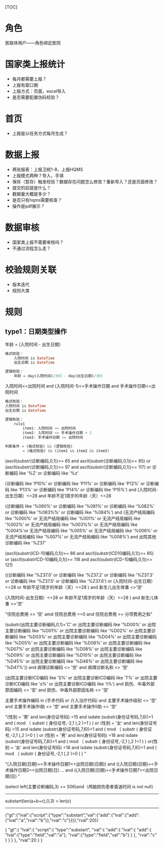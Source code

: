 [TOC]
# 角色
医联体用户——角色绑定医院

# 国家类上报统计
+ 每月都需要上报？
+ 上报有窗口期
+ 上报方式：页面，excel导入
+ 是否需要配置伪码校验？

# 首页
+ 上报是以任务方式每月生成？

# 数据上报
+ 两张报表：上报卫统1-8，上报HQMS
+ 上报模式两种？导入，手填
+ 保存（暂存）触发校验？数据存在问题怎么修改？重新导入？还是页面修改？
+ 提交的前提是什么？
+ 数据量大概是多少？
+ 是否只有hqms需要核查？
+ 操作是pdf展示？

# 数据审核
+ 国家类上报不需要审核吗？
+ 不通过流程怎么走？

# 校验规则关联
+ 版本迭代
+ 规则大类

# 规则

## type1：日期类型操作
年龄 = (入院时间 - 出生日期）
```haskell
格式校验：
    入院时间 is DateTime
    出生日期 is DateTime

逻辑校验：
    年龄 = day(入院时间)/365 - day(出生日期)/365
```

入院时间<=出院时间 and (入院时间-1)<=手术操作日期 and 手术操作日期<=出院时间
```haskell
格式校验：
入院时间 is DateTime
出生日期 is DateTime

逻辑校验：
    rule1
        item1: 入院时间 <= 出院时间
        item2: 入院时间 <= 手术操作日期 + 1
        item3: 手术操作日期 <= 出院时间

判断条件 = (格式校验) && (逻辑校验)
        = (格式校验) && (item1 && item2 && item3)
```





(ascll(substr(诊断编码,0,1))>= 65 and ascll(substr(诊断编码,0,1))<= 85) or (ascll(substr(诊断编码,0,1))>= 97 and ascll(substr(诊断编码,0,1))<= 117) or 诊断编码 like '%Z' or 诊断编码 like '%z'


(诊断编码 like 'P10%' or 诊断编码 like 'P11%' or 诊断编码 like 'P12%' or 诊断编码 like 'P13%' or 诊断编码 like 'P14%' or 诊断编码 like 'P15%')  and (入院时间-出生日期）<=28 and 年龄不足1周岁的年龄（天）<=28


(诊断编码 like '%080%' or 诊断编码 like '%081%' or 诊断编码 like '%082%' or 诊断编码 like '%083%%' or 诊断编码 like '%084%') and (无流产结局编码 like '%000%' or 无流产结局编码 like '%001%' or 无流产结局编码 like '%002%' or 无流产结局编码 like '%003%%' or 无流产结局编码 like '%004%'or 无流产结局编码 like '%005%' or 无流产结局编码 like '%006%' or 无流产结局编码 like '%007%' or 无流产结局编码 like '%008%') and 出院其他诊断编码 like '%Z37'


(ascll(substr(ICD-10编码,0,1))>= 86 and ascll(substr(ICD10编码,0,1))<= 85) or (ascll(substrICD-10编码,0,1))>= 118 and ascll(substr(ICD-10编码,0,1))<= 121)


((诊断编码 like '%Z37.0' or 诊断编码 like '%Z37.2' or 诊断编码 like '%Z37.3' or 诊断编码 like '%Z37.5' or 诊断编码 like '%Z37.6') or (入院时间-出生日期）<=28 or 年龄不足1周岁的年龄（天）<=28 ) and 新生儿出生体重 <>'空'   


(入院时间-出生日期）<=28 or 年龄不足1周岁的年龄（天）<=28 ) and 新生儿体重 <>'空' 


"住院总费用 <> '空' amd 住院总费用 >=0 
and 住院总费用 >= 分项费用之和"


(substr(出院主要诊断编码,0,1)='C' or 出院主要诊断编码 like '%D00%' or 出院主要诊断编码 like '%D01%' or  出院主要诊断编码 like '%D02%' or  出院主要诊断编码 like '%D03%' or  出院主要诊断编码 like '%D04%' or  出院主要诊断编码 like '%D05%' or  出院主要诊断编码 like '%D06%' or  出院主要诊断编码 like '%D07%' or  出院主要诊断编码 like '%D08%' or  出院主要诊断编码 like '%D09%' or  出院主要诊断编码 like '%D10%' or  出院主要诊断编码 like '%D45%' or  出院主要诊断编码 like '%D46%' or  出院主要诊断编码 like '%D47%')) and 病理诊断编码 <> '空' and 病理诊断名称 <> '空'


(出院主要诊断ICD编码 like 'S%' or 出院主要诊断ICD编码 like 'T%' or 出院主要诊断ICD编码 like 's%' or 出院主要诊断ICD编码 like 't%') and 损伤、中毒外部原因编码 <> '空' and 损伤、中毒外部原因名称 <> '空'


主要手术操作编码 in (手术代码 or 介入治疗代码) and 主要手术操作级别 <> '空' and 主要手术操作Ⅰ助 <> '空' and 主要手术操作Ⅱ助 <> '空' 


"(性别 = '男' and len(身份证号码) =15 
and isdate (substr(身份证号码,7,6))=1 
and 
(
 mod
 （
  substr
  ( 
   身份证号,-2,1
  ),2
 )=1
)  ) or (性别 = '女' and len(身份证号码) =15 
and isdate (substr(身份证号码,7,6))=1 
and 
(
 mod
 （
  substr
  ( 
   身份证号,-2,1
  ),2
 )=0
)  ) or (性别 = '男' and len(身份证号码) =18
and isdate (substr(身份证号码,7,8))=1 
and 
(
 mod
 （
  substr
  ( 
   身份证号,-2,1
  ),2
 )=1
)  ) or(性别 = '女' and len(身份证号码) =18
and isdate (substr(身份证号码,7,8))=1 
and 
(
 mod
 （
  substr
  ( 
   身份证号,-2,1
  ),2
 )=0
)  ) "



"(入院日期(日期)=<手术操作日期1=<出院日期(日期))
and
((入院日期(日期)=<手术操作日期2=<出院日期(日)
…
and
((入院日期(日期)=<手术操作日期7=<出院日期(日)
"


(select left(主要诊断编码,3) == S06)and（颅脑损伤患者昏迷时间 is not null）

---





substart(len(a+b+c),0,3) > len(c)





---

{"gt":{"lval":{"script":{"type":"substart","val":{"add":{"lval":{"add":{"lval":"a","rval":"b"}},"rval":"c"}}}},"rval":20}}

{
    "gt":{
        "lval":{
            "script":{
                "type":"substart",
                "val":{
                    "add":{
                        "lval":{
                            "add":{
                                "lval":{"type":"field","val":"a"},
                                "rval":{"type":"field","val":"b"}
                            }
                        },
                        "rval":"c"
                    }
                }
            }
        },
        "rval":20
    }
}



